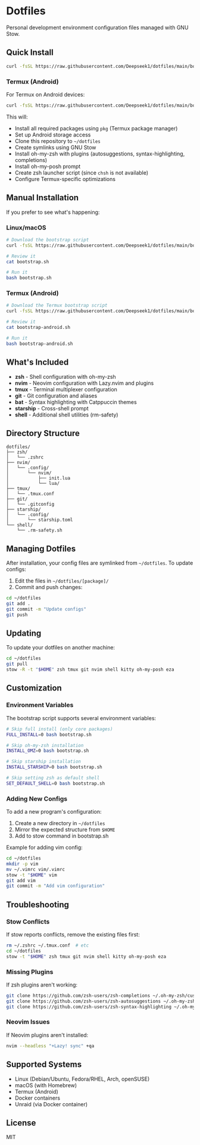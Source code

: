 # Dotfiles

Personal development environment configuration files managed with GNU Stow.

## Quick Install

```bash
curl -fsSL https://raw.githubusercontent.com/Deepseek1/dotfiles/main/bootstrap.sh | bash
```

### Termux (Android)

For Termux on Android devices:

```bash
curl -fsSL https://raw.githubusercontent.com/Deepseek1/dotfiles/main/bootstrap-android.sh | bash
```

This will:
- Install all required packages using `pkg` (Termux package manager)
- Set up Android storage access
- Clone this repository to `~/dotfiles`
- Create symlinks using GNU Stow
- Install oh-my-zsh with plugins (autosuggestions, syntax-highlighting, completions)
- Install oh-my-posh prompt
- Create zsh launcher script (since `chsh` is not available)
- Configure Termux-specific optimizations

## Manual Installation

If you prefer to see what's happening:

### Linux/macOS

```bash
# Download the bootstrap script
curl -fsSL https://raw.githubusercontent.com/Deepseek1/dotfiles/main/bootstrap.sh > bootstrap.sh

# Review it
cat bootstrap.sh

# Run it
bash bootstrap.sh
```

### Termux (Android)

```bash
# Download the Termux bootstrap script
curl -fsSL https://raw.githubusercontent.com/Deepseek1/dotfiles/main/bootstrap-android.sh > bootstrap-android.sh

# Review it
cat bootstrap-android.sh

# Run it
bash bootstrap-android.sh
```

## What's Included

- **zsh** - Shell configuration with oh-my-zsh
- **nvim** - Neovim configuration with Lazy.nvim and plugins
- **tmux** - Terminal multiplexer configuration  
- **git** - Git configuration and aliases
- **bat** - Syntax highlighting with Catppuccin themes
- **starship** - Cross-shell prompt
- **shell** - Additional shell utilities (rm-safety)

## Directory Structure

```
dotfiles/
├── zsh/
│   └── .zshrc
├── nvim/
│   └── .config/
│       └── nvim/
│           ├── init.lua
│           └── lua/
├── tmux/
│   └── .tmux.conf
├── git/
│   └── .gitconfig
├── starship/
│   └── .config/
│       └── starship.toml
└── shell/
    └── .rm-safety.sh
```

## Managing Dotfiles

After installation, your config files are symlinked from `~/dotfiles`. To update configs:

1. Edit the files in `~/dotfiles/[package]/`
2. Commit and push changes:
```bash
cd ~/dotfiles
git add .
git commit -m "Update configs"
git push
```

## Updating

To update your dotfiles on another machine:

```bash
cd ~/dotfiles
git pull
stow -R -t "$HOME" zsh tmux git nvim shell kitty oh-my-posh eza
```

## Customization

### Environment Variables

The bootstrap script supports several environment variables:

```bash
# Skip full install (only core packages)
FULL_INSTALL=0 bash bootstrap.sh

# Skip oh-my-zsh installation
INSTALL_OMZ=0 bash bootstrap.sh

# Skip starship installation  
INSTALL_STARSHIP=0 bash bootstrap.sh

# Skip setting zsh as default shell
SET_DEFAULT_SHELL=0 bash bootstrap.sh
```

### Adding New Configs

To add a new program's configuration:

1. Create a new directory in `~/dotfiles`
2. Mirror the expected structure from `$HOME`
3. Add to stow command in bootstrap.sh

Example for adding vim config:
```bash
cd ~/dotfiles
mkdir -p vim
mv ~/.vimrc vim/.vimrc
stow -t "$HOME" vim
git add vim
git commit -m "Add vim configuration"
```

## Troubleshooting

### Stow Conflicts

If stow reports conflicts, remove the existing files first:
```bash
rm ~/.zshrc ~/.tmux.conf  # etc
cd ~/dotfiles
stow -t "$HOME" zsh tmux git nvim shell kitty oh-my-posh eza
```

### Missing Plugins

If zsh plugins aren't working:
```bash
git clone https://github.com/zsh-users/zsh-completions ~/.oh-my-zsh/custom/plugins/zsh-completions
git clone https://github.com/zsh-users/zsh-autosuggestions ~/.oh-my-zsh/custom/plugins/zsh-autosuggestions
git clone https://github.com/zsh-users/zsh-syntax-highlighting ~/.oh-my-zsh/custom/plugins/zsh-syntax-highlighting
```

### Neovim Issues

If Neovim plugins aren't installed:
```bash
nvim --headless "+Lazy! sync" +qa
```

## Supported Systems

- Linux (Debian/Ubuntu, Fedora/RHEL, Arch, openSUSE)
- macOS (with Homebrew)
- Termux (Android)
- Docker containers
- Unraid (via Docker container)

## License

MIT
